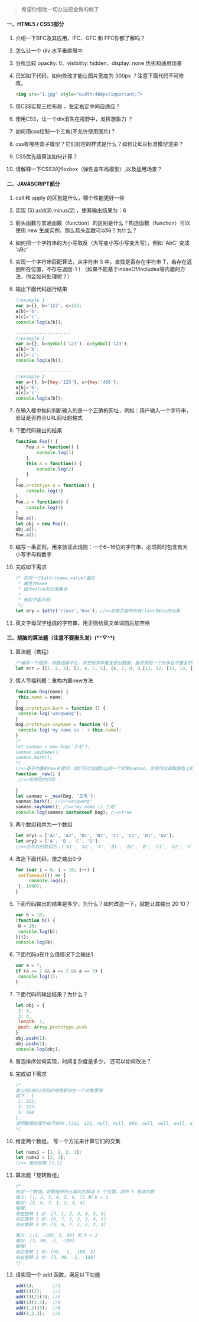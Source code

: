 > 希望你借助一切办法把会做的做了

#### 一、HTML5 / CSS3部分

1. 介绍一下BFC及其应用，IFC、GFC 和 FFC你都了解吗？

2. 怎么让一个 div 水平垂直居中

3. 分析比较 opacity: 0、visibility: hidden、display: none 优劣和适用场景

4. 已知如下代码，如何修改才能让图片宽度为 300px ？注意下面代码不可修改。

   ```html
   <img src="1.jpg" style="width:480px!important;”>
   ```

5. 用CSS实现三栏布局 ，左定右定中间自适应？ 
6. 使用CSS，让一个div消失在视野中，发挥想象力 ？

7. 如何用css绘制一个三角(不允许使用图片)？ 
8. css有哪些盒子模型？它们对应的样式是什么？如何让IE以标准模型渲染？
9. CSS优先级算法如何计算？
10. 请解释一下CSS3的flexbox（弹性盒布局模型）,以及适用场景？ 

#### 二、JAVASCRIPT部分

1. call 和 apply 的区别是什么，哪个性能更好一些

2. 实现 (5).add(3).minus(2) ，使其输出结果为：6

3. 箭头函数与普通函数（function）的区别是什么？构造函数（function）可以使用 new 生成实例，那么箭头函数可以吗？为什么？

4. 如何把一个字符串的大小写取反（大写变小写小写变大写），例如 ’AbC' 变成 'aBc' 

5. 实现一个字符串匹配算法，从字符串 S 中，查找是否存在字符串 T，若存在返回所在位置，不存在返回-1！（如果不能基于indexOf/includes等内置的方法，你会如何处理呢？）

6. 输出下面代码运行结果

   ```javascript
   //example 1
   var a={}, b='123', c=123;  
   a[b]='b';
   a[c]='c';  
   console.log(a[b]);
   
   ---------------------
   //example 2
   var a={}, b=Symbol('123'), c=Symbol('123');  
   a[b]='b';
   a[c]='c';  
   console.log(a[b]);
   
   ---------------------
   //example 3
   var a={}, b={key:'123'}, c={key:'456'};  
   a[b]='b';
   a[c]='c';  
   console.log(a[b]);
   ```

7. 在输入框中如何判断输入的是一个正确的网址，例如：用户输入一个字符串，验证是否符合URL网址的格式

8. 下面代码输出的结果

   ```javascript
   function Foo() {
       Foo.a = function() {
           console.log(1)
       }
       this.a = function() {
           console.log(2)
       }
   }
   Foo.prototype.a = function() {
       console.log(3)
   }
   Foo.a = function() {
       console.log(4)
   }
   Foo.a();
   let obj = new Foo();
   obj.a();
   Foo.a();
   ```



10. 编写一条正则，用来验证此规则：一个6~16位的字符串，必须同时包含有大小写字母和数字

11. 完成如下需求

    ```javascript
    /* 实现一个$attr(name,value)遍历
     * 属性为name
     * 值为value的元素集合
     * 
     * 例如下面示例:
     */
    let ary = $attr('class','box'); //=>获取页面中所有class为box的元素
    ```

12. 英文字母汉字组成的字符串，用正则给英文单词前后加空格

#### 三、烧脑的算法题（注意不要揪头发）(\*^▽^\*)

1. 算法题（携程）

   ```javascript
   /*编写一个程序，将数组扁平化，并去除其中重复部分数据，最终得到一个升序且不重复的数组*/
   let arr = [[1, 2, 2], [3, 4, 5, 5], [6, 7, 8, 9,[11, 12, [12, 13, [14]]]], 10];
   ```

2. 情人节福利题：重构内置new方法

   ```javascript
   function Dog(name) {
   	this.name = name;
   }
   Dog.prototype.bark = function () {
   	console.log('wangwang');
   }
   Dog.prototype.sayName = function () {
   	console.log('my name is ' + this.name);
   }
   /*
   let sanmao = new Dog('三毛');
   sanmao.sayName();
   sanmao.bark();
   */
   //=>基于内置的new关键词，我们可以创建Dog的一个实例sanmao，实例可以调取原型上的属性和方法，现在的需求是：自己实现一个_new方法，也能模拟出内置new后的结果
   function _new() {
   	//=>完成你的代码
   	
   }
   let sanmao = _new(Dog, '三毛');
   sanmao.bark(); //=>"wangwang"
   sanmao.sayName(); //=>"my name is 三毛"
   console.log(sanmao instanceof Dog); //=>true
   ```

3. 两个数组和并为一个数组

   ```javascript
   let ary1 = ['A1', 'A2', 'B1', 'B2', 'C1', 'C2', 'D1', 'D2'];
   let ary2 = ['A', 'B', 'C', 'D']; 
   //=>合并后的数组为：['A1', 'A2', 'A', 'B1', 'B2', 'B', 'C1', 'C2', 'C', 'D1', 'D2', 'D']
   ```

4. 改造下面代码，使之输出0-9

   ```javascript
   for (var i = 0; i < 10; i++) {
   	setTimeout(() => {
   		console.log(i);
   	}, 1000);
   }
   ```

5. 下面代码输出的结果是多少，为什么？如何改造一下，就能让其输出 20 10？

   ```javascript
   var b = 10;
   (function b() {
   	b = 20;
   	console.log(b);
   })();
   console.log(b);
   ```

6. 下面代码a在什么值情况下会输出1

   ```javascript
   var a = ?;
   if (a == 1 && a == 2 && a == 3) {
   	console.log(1);
   }
   ```

7. 下面代码的输出结果？为什么？

   ```javascript
   let obj = {
   	2: 3,
   	3: 4,
   	length: 2,
   	push: Array.prototype.push
   }
   obj.push(1);
   obj.push(2);
   console.log(obj);
   ```

8. 冒泡排序如何实现，时间复杂度是多少， 还可以如何改进？

9. 完成如下需求

   ```javascript
   /* 
   某公司1到12月份的销售额存在一个对象里面
   如下： {
   	1: 222,
   	2: 123,
   	5: 888
   }，
   请把数据处理为如下结构：[222, 123, null, null, 888, null, null, null, null, null, null, null] 
   */
   ```

10. 给定两个数组， 写一个方法来计算它们的交集

    ```javascript
    let nums1 = [1, 2, 2, 1];
    let nums2 = [2, 2];
    //=> 输出结果 [2,2]
    ```

11. 算法题「旋转数组」

    ```javascript
    /* 
    给定一个数组，将数组中的元素向右移动 k 个位置，其中 k 是非负数
    输入: [1, 2, 3, 4, 5, 6, 7] 和 k = 3
    输出: [5, 6, 7, 1, 2, 3, 4]
    解释:
    向右旋转 1 步: [7, 1, 2, 3, 4, 5, 6]
    向右旋转 2 步: [6, 7, 1, 2, 3, 4, 5]
    向右旋转 3 步: [5, 6, 7, 1, 2, 3, 4]
    
    输入: [-1, -100, 3, 99] 和 k = 2
    输出: [3, 99, -1, -100]
    解释: 
    向右旋转 1 步: [99, -1, -100, 3]
    向右旋转 2 步: [3, 99, -1, -100] 
    */
    ```

12. 请实现一个 add 函数，满足以下功能

    ```javascript
    add(1);       //1
    add(1)(2);    //3
    add(1)(2)(3); //6
    add(1)(2,3);  //6
    add(1,2)(3);  //6
    add(1,2,3);   //6
    ```

